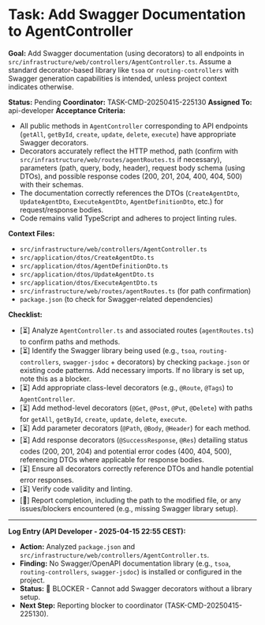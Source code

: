 # Task: Add Swagger Documentation to AgentController

**Goal:** Add Swagger documentation (using decorators) to all endpoints in `src/infrastructure/web/controllers/AgentController.ts`. Assume a standard decorator-based library like `tsoa` or `routing-controllers` with Swagger generation capabilities is intended, unless project context indicates otherwise.

**Status:** Pending
**Coordinator:** TASK-CMD-20250415-225130
**Assigned To:** api-developer
**Acceptance Criteria:**

- All public methods in `AgentController` corresponding to API endpoints (`getAll`, `getById`, `create`, `update`, `delete`, `execute`) have appropriate Swagger decorators.
- Decorators accurately reflect the HTTP method, path (confirm with `src/infrastructure/web/routes/agentRoutes.ts` if necessary), parameters (path, query, body, header), request body schema (using DTOs), and possible response codes (200, 201, 204, 400, 404, 500) with their schemas.
- The documentation correctly references the DTOs (`CreateAgentDto`, `UpdateAgentDto`, `ExecuteAgentDto`, `AgentDefinitionDto`, etc.) for request/response bodies.
- Code remains valid TypeScript and adheres to project linting rules.

**Context Files:**

- `src/infrastructure/web/controllers/AgentController.ts`
- `src/application/dtos/CreateAgentDto.ts`
- `src/application/dtos/AgentDefinitionDto.ts`
- `src/application/dtos/UpdateAgentDto.ts`
- `src/application/dtos/ExecuteAgentDto.ts`
- `src/infrastructure/web/routes/agentRoutes.ts` (for path confirmation)
- `package.json` (to check for Swagger-related dependencies)

**Checklist:**

- [⏳] Analyze `AgentController.ts` and associated routes (`agentRoutes.ts`) to confirm paths and methods.
- [⏳] Identify the Swagger library being used (e.g., `tsoa`, `routing-controllers`, `swagger-jsdoc` + decorators) by checking `package.json` or existing code patterns. Add necessary imports. If no library is set up, note this as a blocker.
- [⏳] Add appropriate class-level decorators (e.g., `@Route`, `@Tags`) to `AgentController`.
- [⏳] Add method-level decorators (`@Get`, `@Post`, `@Put`, `@Delete`) with paths for `getAll`, `getById`, `create`, `update`, `delete`, `execute`.
- [⏳] Add parameter decorators (`@Path`, `@Body`, `@Header`) for each method.
- [⏳] Add response decorators (`@SuccessResponse`, `@Res`) detailing status codes (200, 201, 204) and potential error codes (400, 404, 500), referencing DTOs where applicable for response bodies.
- [⏳] Ensure all decorators correctly reference DTOs and handle potential error responses.
- [⏳] Verify code validity and linting.
- [📣] Report completion, including the path to the modified file, or any issues/blockers encountered (e.g., missing Swagger library setup).

---

**Log Entry (API Developer - 2025-04-15 22:55 CEST):**

- **Action:** Analyzed `package.json` and `src/infrastructure/web/controllers/AgentController.ts`.
- **Finding:** No Swagger/OpenAPI documentation library (e.g., `tsoa`, `routing-controllers`, `swagger-jsdoc`) is installed or configured in the project.
- **Status:** 🧱 BLOCKER - Cannot add Swagger decorators without a library setup.
- **Next Step:** Reporting blocker to coordinator (TASK-CMD-20250415-225130).
